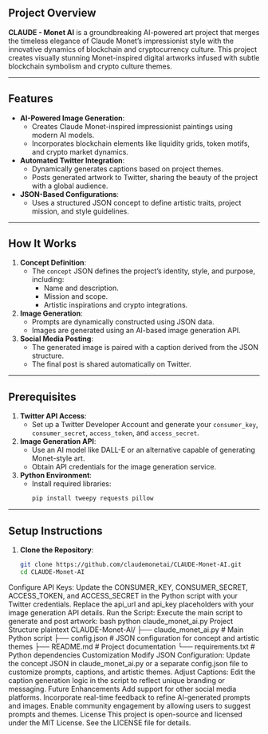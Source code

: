 ## **Project Overview**
**CLAUDE - Monet AI** is a groundbreaking AI-powered art project that merges the timeless elegance of Claude Monet’s impressionist style with the innovative dynamics of blockchain and cryptocurrency culture. This project creates visually stunning Monet-inspired digital artworks infused with subtle blockchain symbolism and crypto culture themes.

---

## **Features**
- **AI-Powered Image Generation**:
  - Creates Claude Monet-inspired impressionist paintings using modern AI models.
  - Incorporates blockchain elements like liquidity grids, token motifs, and crypto market dynamics.
- **Automated Twitter Integration**:
  - Dynamically generates captions based on project themes.
  - Posts generated artwork to Twitter, sharing the beauty of the project with a global audience.
- **JSON-Based Configurations**:
  - Uses a structured JSON concept to define artistic traits, project mission, and style guidelines.

---

## **How It Works**
1. **Concept Definition**:
   - The `concept` JSON defines the project’s identity, style, and purpose, including:
     - Name and description.
     - Mission and scope.
     - Artistic inspirations and crypto integrations.
2. **Image Generation**:
   - Prompts are dynamically constructed using JSON data.
   - Images are generated using an AI-based image generation API.
3. **Social Media Posting**:
   - The generated image is paired with a caption derived from the JSON structure.
   - The final post is shared automatically on Twitter.

---

## **Prerequisites**
1. **Twitter API Access**:
   - Set up a Twitter Developer Account and generate your `consumer_key`, `consumer_secret`, `access_token`, and `access_secret`.
2. **Image Generation API**:
   - Use an AI model like DALL-E or an alternative capable of generating Monet-style art.
   - Obtain API credentials for the image generation service.
3. **Python Environment**:
   - Install required libraries:  
     ```bash
     pip install tweepy requests pillow
     ```

---

## **Setup Instructions**
1. **Clone the Repository**:
   ```bash
   git clone https://github.com/claudemonetai/CLAUDE-Monet-AI.git
   cd CLAUDE-Monet-AI
Configure API Keys:
Update the CONSUMER_KEY, CONSUMER_SECRET, ACCESS_TOKEN, and ACCESS_SECRET in the Python script with your Twitter credentials.
Replace the api_url and api_key placeholders with your image generation API details.
Run the Script:
Execute the main script to generate and post artwork:
bash
python claude_monet_ai.py
Project Structure
plaintext
CLAUDE-Monet-AI/
├── claude_monet_ai.py     # Main Python script
├── config.json            # JSON configuration for concept and artistic themes
├── README.md              # Project documentation
└── requirements.txt       # Python dependencies
Customization
Modify JSON Configuration:
Update the concept JSON in claude_monet_ai.py or a separate config.json file to customize prompts, captions, and artistic themes.
Adjust Captions:
Edit the caption generation logic in the script to reflect unique branding or messaging.
Future Enhancements
Add support for other social media platforms.
Incorporate real-time feedback to refine AI-generated prompts and images.
Enable community engagement by allowing users to suggest prompts and themes.
License
This project is open-source and licensed under the MIT License. See the LICENSE file for details.

